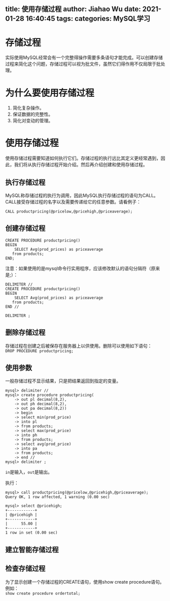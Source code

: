 title: 使用存储过程
author: Jiahao Wu
date: 2021-01-28 16:40:45
tags:
categories: MySQL学习
---
# 存储过程

实际使用MySQL经常会有一个完整得操作需要多条语句才能完成。可以创建存储过程来简化这个问题，存储过程可以视为批文件，虽然它们得作用不仅局限于批处理。

# 为什么要使用存储过程

1. 简化复杂操作。  
2. 保证数据的完整性。  
3. 简化对变动的管理。  

# 使用存储过程


使用存储过程需要知道如何执行它们。存储过程的执行远比其定义更经常遇到，因此，我们将从执行存储过程开始介绍。然后再介绍创建和使用存储过程。

## 执行存储过程

MySQL称存储过程的执行为调用，因此MySQL执行存储过程的语句为CALL。CALL接受存储过程的名字以及需要传递给它的任意参数。请看例子：
```MySQL
CALL productpricing(@pricelow,@pricehigh,@priceaverage);
```

## 创建存储过程

```MySQL
CREATE PROCEDURE productpricing()
BEGIN
	SELECT Avg(prod_prices) as priceaverage
   from products;
END;
```
注意：如果使用的是mysql命令行实用程序，应该修改默认的语句分隔符（原来是;）：
```MySQL
DELIMITER //
CREATE PROCEDURE productpricing()
BEGIN
	SELECT Avg(prod_prices) as priceaverage
   from products;
END //

DELIMITER ;
```

## 删除存储过程

存储过程在创建之后被保存在服务器上以供使用。删除可以使用如下语句：  
``DROP PROCEDURE productpricing;``



## 使用参数

一般存储过程不显示结果，只是把结果返回到指定的变量。
```MySQL
mysql> delimiter //
mysql> create procedure productpricing(
    -> out pl decimal(8,2),
    -> out ph decimal(8,2),
    -> out pa decimal(8,2))
    -> begin
    -> select min(prod_price)
    -> into pl
    -> from products;
    -> select max(prod_price)
    -> into ph
    -> from products;
    -> select avg(prod_price)
    -> into pa
    -> from products;
    -> end //
mysql> delimiter ;
```
``in``是输入，``out``是输出。

执行：
```MySQL
mysql> call productpricing(@pricelow,@pricehigh,@priceaverage);
Query OK, 1 row affected, 1 warning (0.00 sec)

mysql> select @pricehigh;
+------------+
| @pricehigh |
+------------+
|      55.00 |
+------------+
1 row in set (0.00 sec)
```

## 建立智能存储过程


## 检查存储过程

为了显示创建一个存储过程的CREATE语句，使用show create procedure语句。例如：  
``show create procedure ordertotal;``



